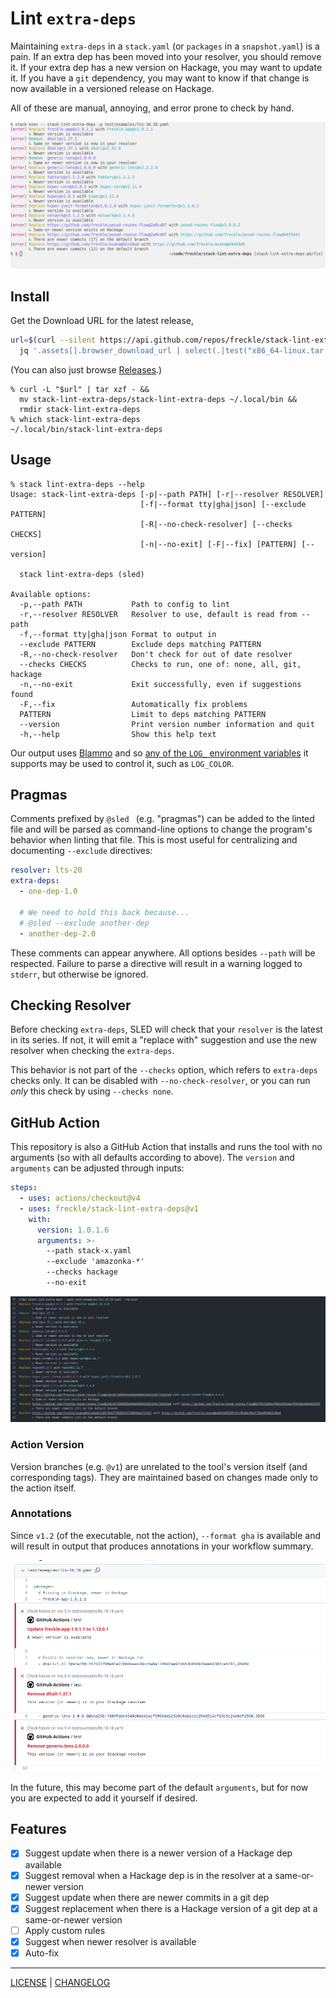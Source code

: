 # Lint `extra-deps`

Maintaining `extra-deps` in a `stack.yaml` (or `packages` in a `snapshot.yaml`)
is a pain. If an extra dep has been moved into your resolver, you should remove
it. If your extra dep has a new version on Hackage, you may want to update it.
If you have a `git` dependency, you may want to know if that change is now
available in a versioned release on Hackage.

All of these are manual, annoying, and error prone to check by hand.

![](./files/example.png)

## Install

Get the Download URL for the latest release,

```sh
url=$(curl --silent https://api.github.com/repos/freckle/stack-lint-extra-deps/releases/latest |
  jq '.assets[].browser_download_url | select(.|test("x86_64-linux.tar.gz$"))' --raw-output)
```

(You can also just browse [Releases][].)

[releases]: https://github.com/freckle/stack-lint-extra-deps/releases

```console
% curl -L "$url" | tar xzf - &&
  mv stack-lint-extra-deps/stack-lint-extra-deps ~/.local/bin &&
  rmdir stack-lint-extra-deps
% which stack-lint-extra-deps
~/.local/bin/stack-lint-extra-deps
```

## Usage

```console
% stack lint-extra-deps --help
Usage: stack-lint-extra-deps [-p|--path PATH] [-r|--resolver RESOLVER]
                             [-f|--format tty|gha|json] [--exclude PATTERN]
                             [-R|--no-check-resolver] [--checks CHECKS]
                             [-n|--no-exit] [-F|--fix] [PATTERN] [--version]

  stack lint-extra-deps (sled)

Available options:
  -p,--path PATH           Path to config to lint
  -r,--resolver RESOLVER   Resolver to use, default is read from --path
  -f,--format tty|gha|json Format to output in
  --exclude PATTERN        Exclude deps matching PATTERN
  -R,--no-check-resolver   Don't check for out of date resolver
  --checks CHECKS          Checks to run, one of: none, all, git, hackage
  -n,--no-exit             Exit successfully, even if suggestions found
  -F,--fix                 Automatically fix problems
  PATTERN                  Limit to deps matching PATTERN
  --version                Print version number information and quit
  -h,--help                Show this help text
```

Our output uses [Blammo][] and so [any of the `LOG_` environment
variables][blammo-config] it supports may be used to control it, such as
`LOG_COLOR`.

[blammo]: https:/github.com/freckle/blammo#readme
[blammo-config]: https://github.com/freckle/blammo#configuration

## Pragmas

Comments prefixed by `@sled ` (e.g. "pragmas") can be added to the linted file
and will be parsed as command-line options to change the program's behavior when
linting that file. This is most useful for centralizing and documenting
`--exclude` directives:

```yaml
resolver: lts-20
extra-deps:
  - one-dep-1.0

  # We need to hold this back because...
  # @sled --exclude another-dep
  - another-dep-2.0
```

These comments can appear anywhere. All options besides `--path` will be
respected. Failure to parse a directive will result in a warning logged to
`stderr`, but otherwise be ignored.

## Checking Resolver

Before checking `extra-deps`, SLED will check that your `resolver` is the latest
in its series. If not, it will emit a "replace with" suggestion and use the new
resolver when checking the `extra-deps`.

This behavior is not part of the `--checks` option, which refers to `extra-deps`
checks only. It can be disabled with `--no-check-resolver`, or you can run
_only_ this check by using `--checks none`.

## GitHub Action

This repository is also a GitHub Action that installs and runs the tool with no
arguments (so with all defaults according to above). The `version` and
`arguments` can be adjusted through inputs:

```yaml
steps:
  - uses: actions/checkout@v4
  - uses: freckle/stack-lint-extra-deps@v1
    with:
      version: 1.0.1.6
      arguments: >-
        --path stack-x.yaml
        --exclude 'amazonka-*'
        --checks hackage
        --no-exit
```

![](./files/action.png)

### Action Version

Version branches (e.g. `@v1`) are unrelated to the tool's version itself (and
corresponding tags). They are maintained based on changes made only to the
action itself.

### Annotations

Since `v1.2` (of the executable, not the action), `--format gha` is available
and will result in output that produces annotations in your workflow summary.

![](./files/annotations.png)

In the future, this may become part of the default `arguments`, but for now you
are expected to add it yourself if desired.

## Features

- [x] Suggest update when there is a newer version of a Hackage dep available
- [x] Suggest removal when a Hackage dep is in the resolver at a same-or-newer
      version
- [x] Suggest update when there are newer commits in a git dep
- [x] Suggest replacement when there is a Hackage version of a git dep at a
      same-or-newer version
- [ ] Apply custom rules
- [x] Suggest when newer resolver is available
- [x] Auto-fix

---

[LICENSE](./LICENSE) | [CHANGELOG](./CHANGELOG.md)
